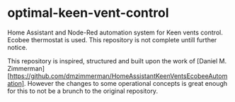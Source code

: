 # optimal-keen-vent-control
Home Assistant and Node-Red automation system for Keen vents control. Ecobee thermostat is used.
This repository is not complete untill further notice.

This repository is inspired, structured and built upon the work of [Daniel M. Zimmerman][https://github.com/dmzimmerman/HomeAssistantKeenVentsEcobeeAutomation].
However the changes to some operational concepts is great enough for this to not be a brunch to the original repository.
